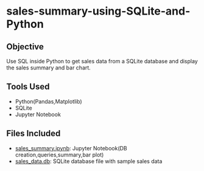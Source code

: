 # sales-summary-using-SQLite-and-Python

## Objective
Use SQL inside Python to get sales data from a SQLite database and display the sales summary and bar chart.

## Tools Used
- Python(Pandas,Matplotlib)
- SQLite
- Jupyter Notebook

## Files Included
- <a href="https://github.com/Kavya-Rajeev/sales-summary-using-SQLite-and-Python/blob/main/sales_summary.ipynb">sales_summary.ipynb</a>: Jupyter Notebook(DB creation,queries,summary,bar plot)
- <a href="https://github.com/Kavya-Rajeev/sales-summary-using-SQLite-and-Python/blob/main/sales_data.db">sales_data.db</a>: SQLite database file with sample sales data
